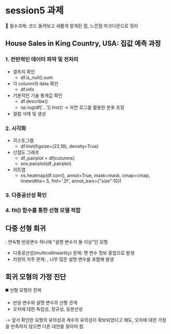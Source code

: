 # session5 과제
📌 필수과제: 코드 돌려보고 새롭게 알게된 점, 느낀점 마크다운으로 정리

##  House Sales in King Country, USA: 집값 예측 과정

### 1. 전반적인 데이터 파악 및 전처리
- 결측치 확인
    * df.is_null().sum
- 각 column의 data 확인
    * df.info
- 기본적인 기술 통계값 확인
    * df.describe()
    * np.log(df['...']).hist() -> 자연 로그를 활용한 분포 조정
- 컬럼 삭제 및 생성

### 2. 시각화
- 히스토그램
    * df.hist(figsize=(22,18), density=True)
- 산점도 그래프
    * df_pairplot = df[columns]
    * sns.pairplot(df_pairplot)
- 히트맵
    * ns.heatmap(df.corr(), annot=True, mask=mask, cmap=cmap, linewidths=.5, fmt='.2f', annot_kws={"size":10})

### 3. 다중공산성 확인
### 4. fit() 함수를 통한 선형 모델 적합

## 다중 선형 회귀
: 연속형 반응변수 하나에 "설명 변수가 둘 이상"인 모형
- 다중공선성(multicollinearlity) 문제: 명 변수 정보 중첩으로 발생
-  차원의 저주 문제: , 너무 많은 설명 변수를 포함해 발생

## 회귀 모형의 가정 진단
◼️ 선형 모형의 전제
-  반응 변수와 설명 변수의 선형 관계
- 오차에 대한 독립성, 정규성, 등분산성

-> 앞서 확인한 모형의 유의성과 계수의 유의성이 확보되었다고 해도, 오차에 대한 가정을 만족하지 않으면 다른 대안을 찾아야 함.
